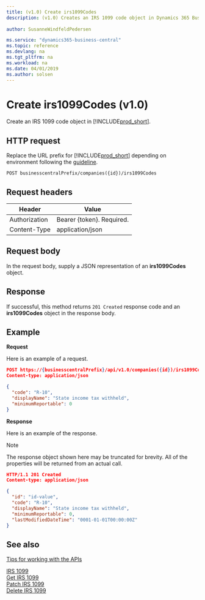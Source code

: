 ```yaml
---
title: (v1.0) Create irs1099Codes
description: (v1.0) Creates an IRS 1099 code object in Dynamics 365 Business Central.
 
author: SusanneWindfeldPedersen

ms.service: "dynamics365-business-central"
ms.topic: reference
ms.devlang: na
ms.tgt_pltfrm: na
ms.workload: na
ms.date: 04/01/2019
ms.author: solsen
---
```


# Create irs1099Codes (v1.0)
Create an IRS 1099 code object in [!INCLUDE[prod_short](../../../includes/prod_short.md)].

## HTTP request
Replace the URL prefix for [!INCLUDE[prod_short](../../../includes/prod_short.md)] depending on environment following the [guideline](../../v1.0/endpoints-apis-for-dynamics.md).
```
POST businesscentralPrefix/companies({id})/irs1099Codes
```

## Request headers

|Header       |Value                    |
|-------------|-------------------------|
|Authorization|Bearer {token}. Required.|
|Content-Type |application/json         |

## Request body
In the request body, supply a JSON representation of an **irs1099Codes** object.

## Response
If successful, this method returns ```201 Created``` response code and an **irs1099Codes** object in the response body.

## Example

**Request**

Here is an example of a request.

```json
POST https://{businesscentralPrefix}/api/v1.0/companies({id})/irs1099Codes
Content-type: application/json

{
  "code": "R-10",
  "displayName": "State income tax withheld",
  "minimumReportable": 0
}
```

**Response**

Here is an example of the response. 

> [!NOTE]  
>   The response object shown here may be truncated for brevity. All of the properties will be returned from an actual call.

```json
HTTP/1.1 201 Created
Content-type: application/json

{
  "id": "id-value",
  "code": "R-10",
  "displayName": "State income tax withheld",
  "minimumReportable": 0,
  "lastModifiedDateTime": "0001-01-01T00:00:00Z"
}
```



## See also
[Tips for working with the APIs](../../../developer/devenv-connect-apps-tips.md)  
  
[IRS 1099](../resources/dynamics_irs1099.md)  
[Get IRS 1099](../api/dynamics_irs1099_get.md)  
[Patch IRS 1099](../api/dynamics_irs1099_update.md)  
[Delete IRS 1099](../api/dynamics_irs1099_delete.md)  